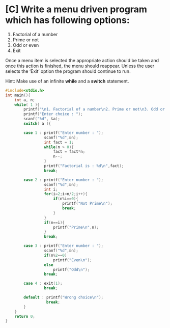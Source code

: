# [C] Write a menu driven program which has following options:

<ol>
	<li>Factorial of a number</li>
    <li>Prime or not</li>
    <li>Odd or even</li>
    <li>Exit</li>
</ol>

Once a menu item is selected the appropriate action should be taken and once this action is finished, the menu should reappear. Unless the user selects the ‘Exit’ option the program should continue to run.

Hint: Make use of an infinite **while** and a **switch** statement.

````c
#include<stdio.h>
int main(){
    int a, n;
    while( 1 ){
        printf("\n1. Factorial of a number\n2. Prime or not\n3. Odd or even\n4. Exit\n");
        printf("Enter choice : ");
        scanf("%d", &a);
        switch( a ){

        case 1 : printf("Enter number : ");
                 scanf("%d",&n);
                 int fact = 1;
                 while(n > 0){
                     fact = fact*n;
                     n--;
                 }
                 printf("Factorial is : %d\n",fact);
                 break;

        case 2 : printf("Enter number : ");
                 scanf("%d",&n);
                 int i;
                 for(i=2;i<n/2;i++){
                     if(n%i==0){
                         printf("Not Prime\n");
                         break;
                     }
                 }
                 if(n==i){
                     printf("Prime\n",n);
                 }
                 break;

        case 3 : printf("Enter number : ");
                 scanf("%d",&n);
                 if(n%2==0)
                     printf("Even\n");
                 else
                     printf("Odd\n");
                 break;

        case 4 : exit(1);
                 break;

        default : printf("Wrong choice\n");
                  break;
        }
    }
    return 0;
}
````

